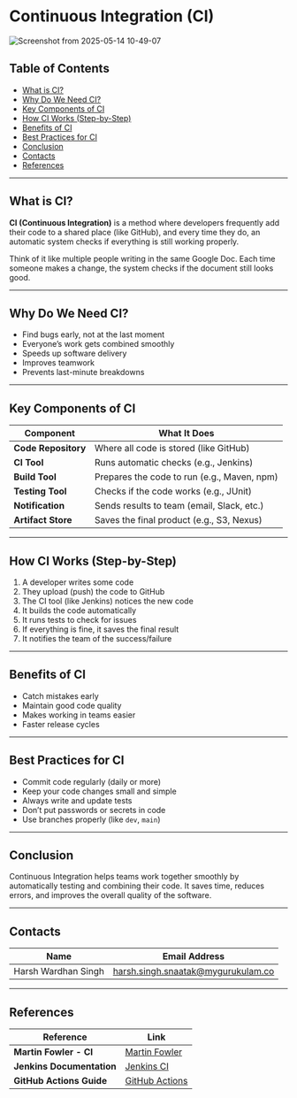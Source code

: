 #  Continuous Integration (CI)

![Screenshot from 2025-05-14 10-49-07](https://github.com/user-attachments/assets/3423b0c8-c1ff-475f-a5a6-722cee2ac914)


##   Table of Contents
- [What is CI?](#what-is-ci)
- [Why Do We Need CI?](#why-do-we-need-ci)
- [Key Components of CI](#key-components-of-ci)
- [How CI Works (Step-by-Step)](#how-ci-works-step-by-step)
- [Benefits of CI](#benefits-of-ci)
- [Best Practices for CI](#best-practices-for-ci)
- [Conclusion](#conclusion)
- [Contacts](#contacts)
- [References](#references)

---

## What is CI?

**CI (Continuous Integration)** is a method where developers frequently add their code to a shared place (like GitHub), and every time they do, an automatic system checks if everything is still working properly.

  Think of it like multiple people writing in the same Google Doc. Each time someone makes a change, the system checks if the document still looks good.

---

## Why Do We Need CI?

- Find bugs early, not at the last moment
- Everyone’s work gets combined smoothly
- Speeds up software delivery
- Improves teamwork
- Prevents last-minute breakdowns

---

## Key Components of CI

| Component         | What It Does                                |
|-------------------|----------------------------------------------|
| **Code Repository** | Where all code is stored (like GitHub)       |
| **CI Tool**        | Runs automatic checks (e.g., Jenkins)         |
| **Build Tool**     | Prepares the code to run (e.g., Maven, npm)   |
| **Testing Tool**   | Checks if the code works (e.g., JUnit)        |
| **Notification**   | Sends results to team (email, Slack, etc.)    |
| **Artifact Store** | Saves the final product (e.g., S3, Nexus)     |

---

## How CI Works (Step-by-Step)

1.   A developer writes some code
2.   They upload (push) the code to GitHub
3.   The CI tool (like Jenkins) notices the new code
4.   It builds the code automatically
5.   It runs tests to check for issues
6.   If everything is fine, it saves the final result
7.   It notifies the team of the success/failure

---

## Benefits of CI

-   Catch mistakes early
-   Maintain good code quality
-   Makes working in teams easier
-   Faster release cycles

---

## Best Practices for CI

-   Commit code regularly (daily or more)
-   Keep your code changes small and simple
-   Always write and update tests
-   Don’t put passwords or secrets in code
-   Use branches properly (like `dev`, `main`)

---

## Conclusion

Continuous Integration helps teams work together smoothly by automatically testing and combining their code. It saves time, reduces errors, and improves the overall quality of the software.

---

## Contacts

| Name                | Email Address                          |
|---------------------|-----------------------------------------|
| Harsh Wardhan Singh | harsh.singh.snaatak@mygurukulam.co     |

---

## References


| Reference                     | Link                                                                 |
|------------------------------|----------------------------------------------------------------------|
| **Martin Fowler - CI**       | [Martin Fowler](https://martinfowler.com/articles/continuousIntegration.html) |
| **Jenkins Documentation**    | [Jenkins CI](https://www.jenkins.io/doc/)                            |
| **GitHub Actions Guide**     | [GitHub Actions](https://docs.github.com/en/actions)                 |
